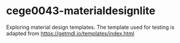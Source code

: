 # cege0043-materialdesignlite
Exploring material design templates. The template used for testing is adapted from https://getmdl.io/templates/index.html
